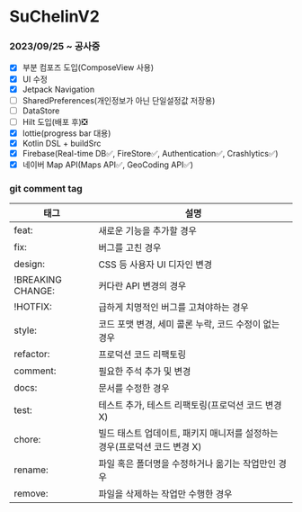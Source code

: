 # SuChelinV2

### 2023/09/25 ~ 공사중

* [x] 부분 컴포즈 도입(ComposeView 사용)
* [x] UI 수정
* [x] Jetpack Navigation
* [ ] SharedPreferences(개인정보가 아닌 단일설정값 저장용)
* [ ] DataStore
* [ ] Hilt 도입(배포 후)❎
* [x] lottie(progress bar 대용)
* [x] Kotlin DSL + buildSrc
* [x] Firebase(Real-time DB✅, FireStore✅, Authentication✅, Crashlytics✅)
* [x] 네이버 Map API(Maps API✅, GeoCoding API✅)

### git comment tag

| 태그                | 설명                                          |
| ----------------- | ------------------------------------------- |
| feat:             | 새로운 기능을 추가할 경우                              |
| fix:              | 버그를 고친 경우                                   |
| design:           | CSS 등 사용자 UI 디자인 변경                         |
| !BREAKING CHANGE: | 커다란 API 변경의 경우                              |
| !HOTFIX:          | 급하게 치명적인 버그를 고쳐야하는 경우                       |
| style:            | 코드 포맷 변경, 세미 콜론 누락, 코드 수정이 없는 경우            |
| refactor:         | 프로덕션 코드 리팩토링                                |
| comment:          | 필요한 주석 추가 및 변경                              |
| docs:             | 문서를 수정한 경우                                  |
| test:             | 테스트 추가, 테스트 리팩토링(프로덕션 코드 변경 X)              |
| chore:            | 빌드 태스트 업데이트, 패키지 매니저를 설정하는 경우(프로덕션 코드 변경 X) |
| rename:           | 파일 혹은 폴더명을 수정하거나 옮기는 작업만인 경우                |
| remove:           | 파일을 삭제하는 작업만 수행한 경우                         |
